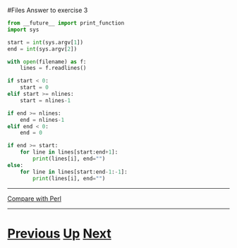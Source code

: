 #Files Answer to exercise 3

```python
from __future__ import print_function
import sys

start = int(sys.argv[1])
end = int(sys.argv[2])

with open(filename) as f:
    lines = f.readlines()

if start < 0:
    start = 0
elif start >= nlines:
    start = nlines-1

if end >= nlines:
    end = nlines-1
elif end < 0:
    end = 0

if end >= start:
    for line in lines[start:end+1]:
        print(lines[i], end="")
else:
    for line in lines[start:end-1:-1]:
        print(lines[i], end="")
```

***

[Compare with Perl](../beginning_perl/files_body.md)

***

# [Previous](files.md) [Up](README.md) [Next](files.md)
